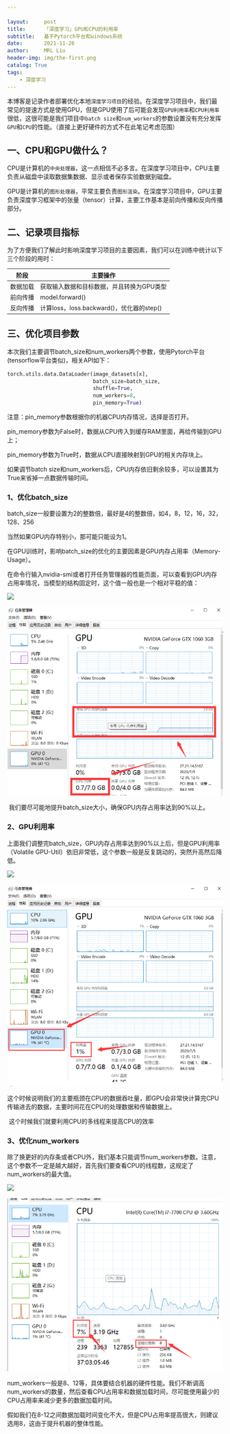 ```yaml
---

layout:     post
title:      「深度学习」GPU和CPU的利用率
subtitle:   基于Pytorch平台和windows系统
date:       2021-11-26
author:     MRL Liu
header-img: img/the-first.png
catalog: True
tags:
    - 深度学习
---
```


​		本博客是记录作者部署优化本地`深度学习项目`的经验。在深度学习项目中，我们最常见的提速方式是使用GPU，但是GPU使用了后可能会发现`GPU利用率`和`CPU利用率`很低，这很可能是我们项目中`batch size`和`num_workers`的参数设置没有充分发挥`GPU`和`CPU`的性能。（直接上更好硬件的方式不在此笔记考虑范围）

## 一、CPU和GPU做什么？

​	CPU是计算机的`中央处理器`，这一点相信不必多言。在深度学习项目中，CPU主要负责从磁盘中读取数据集数据、显示或者保存实验数据到磁盘。

​	GPU是计算机的`图形处理器`，平常主要负责`图形渲染`。在深度学习项目中，GPU主要负责深度学习框架中的张量（tensor）计算，主要工作基本是前向传播和反向传播部分。

## 二、记录项目指标

为了方便我们了解此时影响深度学习项目的主要因素，我们可以在训练中统计以下三个阶段的用时：

| 阶段     | 主要操作                                  |
| -------- | ----------------------------------------- |
| 数据加载 | 获取输入数据和目标数据，并且转换为GPU类型 |
| 前向传播 | model.forward()                           |
| 反向传播 | 计算loss，loss.backward()，优化器的step() |

## 三、优化项目参数

本次我们主要调节batch_size和num_workers两个参数，使用Pytorch平台(tensorflow平台类似)，相关API如下：

```python
torch.utils.data.DataLoader(image_datasets[x],
                            batch_size=batch_size, 
                            shuffle=True,
                            num_workers=8,
                            pin_memory=True)
```

注意：pin_memory参数根据你的机器CPU内存情况，选择是否打开。

pin_memory参数为False时，数据从CPU传入到缓存RAM里面，再给传输到GPU上；

pin_memory参数为True时，数据从CPU直接映射到GPU的相关内存块上。

如果调节batch size和num_workers后，CPU内存依旧剩余较多，可以设置其为True来省掉一点数据传输时间。

### 1、优化batch_size

​		batch_size一般要设置为2的整数倍，最好是4的整数倍，如4，8，12，16，32，128、256

当然如果GPU内存特别小，那可能只能设为1。

​		在GPU训练时，影响batch_size的优化的主要因素是GPU内存占用率（Memory-Usage）。

​		在命令行输入nvidia-smi或者打开任务管理器的性能页面，可以查看到GPU内存占用率情况，当模型的结构固定时，这个值一般也是一个相对平稳的值：

![]({{site.baseurl}}/img-post/深度学习/2021-11-26-GPU和CPU的利用率/GPU内存占用率.png)

![](..//img-post/深度学习/2021-11-26-GPU和CPU的利用率/GPU内存占用率.png)

​		我们要尽可能地提升batch_size大小，确保GPU内存占用率达到90%以上。

### 2、GPU利用率

​		上面我们调整完batch_size，GPU内存占用率达到90%以上后，但是GPU利用率（Volatile GPU-Util）依旧非常低，这个参数一般是反复跳动的，突然升高然后降低。

![]({{site.baseurl}}/img-post/深度学习/2021-11-26-GPU和CPU的利用率/GPU利用率.png)

![](..//img-post/深度学习/2021-11-26-GPU和CPU的利用率/GPU利用率.png)

​		这个时候说明我们的主要瓶颈在CPU的数据吞吐量，即GPU会非常快计算完CPU传输进去的数据，主要时间花在CPU的处理数据和传输数据上。

​		这个时候我们就要利用CPU的多线程来提高CPU的效率

### 3、优化num_workers

​		除了换更好的内存条或者CPU外，我们基本只能调节num_workers参数。注意，这个参数不一定是越大越好，首先我们要查看CPU的线程数，这规定了num_workers的最大值。

![]({{site.baseurl}}/img-post/深度学习/2021-11-26-GPU和CPU的利用率/CPU利用率.png)

![](..//img-post/深度学习/2021-11-26-GPU和CPU的利用率/CPU利用率.png)

​		num_workers一般是8、12等，具体要结合机器的硬件性能。我们不断调高num_workers的数量，然后查看CPU占用率和数据加载时间，尽可能使用最少的CPU占用率来减少更多的数据加载时间。

​		假如我们在8-12之间数据加载时间变化不大，但是CPU占用率提高很大，则建议选用8，这由于提升机器的整体性能。

